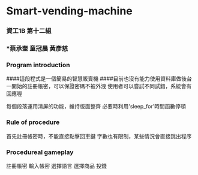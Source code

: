 # Smart-vending-machine

### 資工1B 第十二組
### *蔡承奎 童冠晨 黃彥慈
### Program introduction
####這段程式是一個簡易的智慧販賣機
####目前也沒有能力使用資料庫做後台
一開始的註冊帳密，可以保證密碼不被外洩
使用者可以嘗試不同試錯，系統會有回應喔

每個段落運用清屏的功能，維持版面整齊
必要時利用'sleep_for'時間函數停頓
### Rule of procedure
首先註冊帳密時，不能直接點擊回車鍵
字數也有限制，某些情況會直接跳出程序

### Procedureal gameplay
註冊帳密
輸入帳密
選擇語言
選擇商品
投錢

